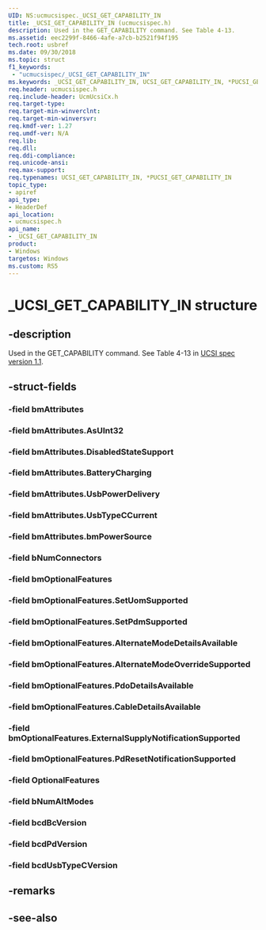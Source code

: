 ```yaml
---
UID: NS:ucmucsispec._UCSI_GET_CAPABILITY_IN
title: _UCSI_GET_CAPABILITY_IN (ucmucsispec.h)
description: Used in the GET_CAPABILITY command. See Table 4-13.
ms.assetid: eec2299f-8466-4afe-a7cb-b2521f94f195
tech.root: usbref
ms.date: 09/30/2018
ms.topic: struct
f1_keywords:
 - "ucmucsispec/_UCSI_GET_CAPABILITY_IN"
ms.keywords: _UCSI_GET_CAPABILITY_IN, UCSI_GET_CAPABILITY_IN, *PUCSI_GET_CAPABILITY_IN, 
req.header: ucmucsispec.h
req.include-header: UcmUcsiCx.h 
req.target-type:
req.target-min-winverclnt:
req.target-min-winversvr:
req.kmdf-ver: 1.27
req.umdf-ver: N/A
req.lib:
req.dll:
req.ddi-compliance:
req.unicode-ansi:
req.max-support:
req.typenames: UCSI_GET_CAPABILITY_IN, *PUCSI_GET_CAPABILITY_IN
topic_type: 
- apiref
api_type: 
- HeaderDef
api_location: 
- ucmucsispec.h
api_name: 
- _UCSI_GET_CAPABILITY_IN
product:
- Windows
targetos: Windows
ms.custom: RS5
---
```


# _UCSI_GET_CAPABILITY_IN structure

## -description
Used in the GET_CAPABILITY command. See Table 4-13 in [UCSI spec version 1.1](https://www.intel.com/content/dam/www/public/us/en/documents/technical-specifications/usb-type-c-ucsi-spec.pdf).

## -struct-fields

### -field bmAttributes
 
### -field bmAttributes.AsUInt32
 
### -field bmAttributes.DisabledStateSupport
 
### -field bmAttributes.BatteryCharging
 
### -field bmAttributes.UsbPowerDelivery
 
### -field bmAttributes.UsbTypeCCurrent
 
### -field bmAttributes.bmPowerSource
 
### -field bNumConnectors
 
### -field bmOptionalFeatures
 
### -field bmOptionalFeatures.SetUomSupported
 
### -field bmOptionalFeatures.SetPdmSupported
 
### -field bmOptionalFeatures.AlternateModeDetailsAvailable
 
### -field bmOptionalFeatures.AlternateModeOverrideSupported
 
### -field bmOptionalFeatures.PdoDetailsAvailable
 
### -field bmOptionalFeatures.CableDetailsAvailable
 
### -field bmOptionalFeatures.ExternalSupplyNotificationSupported
 
### -field bmOptionalFeatures.PdResetNotificationSupported
 
### -field OptionalFeatures
 
### -field bNumAltModes
 
### -field bcdBcVersion
 
### -field bcdPdVersion
 
### -field bcdUsbTypeCVersion
 

## -remarks

## -see-also
